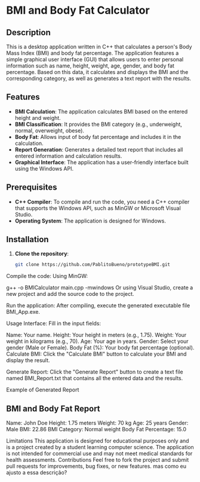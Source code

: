 # BMI and Body Fat Calculator

## Description

This is a desktop application written in C++ that calculates a person's Body Mass Index (BMI) and body fat percentage. The application features a simple graphical user interface (GUI) that allows users to enter personal information such as name, height, weight, age, gender, and body fat percentage. Based on this data, it calculates and displays the BMI and the corresponding category, as well as generates a text report with the results.

## Features

- **BMI Calculation**: The application calculates BMI based on the entered height and weight.
- **BMI Classification**: It provides the BMI category (e.g., underweight, normal, overweight, obese).
- **Body Fat**: Allows input of body fat percentage and includes it in the calculation.
- **Report Generation**: Generates a detailed text report that includes all entered information and calculation results.
- **Graphical Interface**: The application has a user-friendly interface built using the Windows API.

## Prerequisites

- **C++ Compiler**: To compile and run the code, you need a C++ compiler that supports the Windows API, such as MinGW or Microsoft Visual Studio.
- **Operating System**: The application is designed for Windows.

## Installation

1. **Clone the repository**:
   ```bash
   git clone https://github.com/PablitoBueno/prototypeBMI.git
Compile the code: Using MinGW:

g++ -o BMICalculator main.cpp -mwindows
Or using Visual Studio, create a new project and add the source code to the project.

Run the application: After compiling, execute the generated executable file BMI_App.exe.

Usage
Interface:
Fill in the input fields:

Name: Your name.
Height: Your height in meters (e.g., 1.75).
Weight: Your weight in kilograms (e.g., 70).
Age: Your age in years.
Gender: Select your gender (Male or Female).
Body Fat (%): Your body fat percentage (optional).
Calculate BMI: Click the "Calculate BMI" button to calculate your BMI and display the result.

Generate Report: Click the "Generate Report" button to create a text file named BMI_Report.txt that contains all the entered data and the results.

Example of Generated Report

BMI and Body Fat Report
-----------------------
Name: John Doe
Height: 1.75 meters
Weight: 70 kg
Age: 25 years
Gender: Male
BMI: 22.86
BMI Category: Normal weight
Body Fat Percentage: 15.0

Limitations
This application is designed for educational purposes only and is a project created by a student learning computer science.
The application is not intended for commercial use and may not meet medical standards for health assessments.
Contributions
Feel free to fork the project and submit pull requests for improvements, bug fixes, or new features. mas como eu ajusto a essa descrição?
